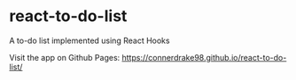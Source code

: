# react-to-do-list
A to-do list implemented using React Hooks

Visit the app on Github Pages: https://connerdrake98.github.io/react-to-do-list/
